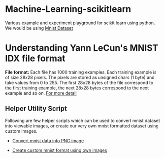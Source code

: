 # Machine-Learning-scikitlearn
Various example and experiment playground for scikit learn using python. We would be using [Mnist Dataset](http://yann.lecun.com/exdb/mnist/)

# Understanding Yann LeCun's MNIST IDX file format
**File format:**
Each file has 1000 training examples. Each training example is of size 28x28 pixels. The pixels are stored as unsigned chars (1 byte) and take values from 0 to 255. The first 28x28 bytes of the file correspond to the first training example, the next 28x28 bytes correspond to the next example and so on. [For more detail](http://stackoverflow.com/questions/39969045/parsing-yann-lecuns-mnist-idx-file-format)

## Helper Utility Script
Following are few helper scripts which can be used to convert mnist dataset into viewable images, or create our very own mnist formatted dataset using custom images.

- [Convert mnist data into PNG image](https://github.com/myleott/mnist_png)

- [Create custom mnist format using own images](https://github.com/gskielian/JPG-PNG-to-MNIST-NN-Format)
